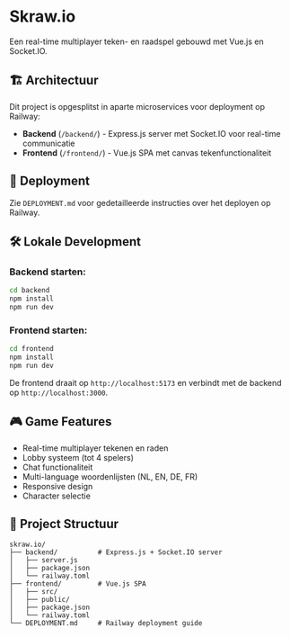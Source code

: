 # Skraw.io

Een real-time multiplayer teken- en raadspel gebouwd met Vue.js en Socket.IO.

## 🏗️ Architectuur

Dit project is opgesplitst in aparte microservices voor deployment op Railway:

- **Backend** (`/backend/`) - Express.js server met Socket.IO voor real-time communicatie
- **Frontend** (`/frontend/`) - Vue.js SPA met canvas tekenfunctionaliteit

## 🚀 Deployment

Zie `DEPLOYMENT.md` voor gedetailleerde instructies over het deployen op Railway.

## 🛠️ Lokale Development

### Backend starten:
```bash
cd backend
npm install
npm run dev
```

### Frontend starten:
```bash
cd frontend  
npm install
npm run dev
```

De frontend draait op `http://localhost:5173` en verbindt met de backend op `http://localhost:3000`.

## 🎮 Game Features

- Real-time multiplayer tekenen en raden
- Lobby systeem (tot 4 spelers)
- Chat functionaliteit
- Multi-language woordenlijsten (NL, EN, DE, FR)
- Responsive design
- Character selectie

## 📁 Project Structuur

```
skraw.io/
├── backend/          # Express.js + Socket.IO server
│   ├── server.js
│   ├── package.json
│   └── railway.toml
├── frontend/         # Vue.js SPA
│   ├── src/
│   ├── public/
│   ├── package.json
│   └── railway.toml
└── DEPLOYMENT.md     # Railway deployment guide
```

